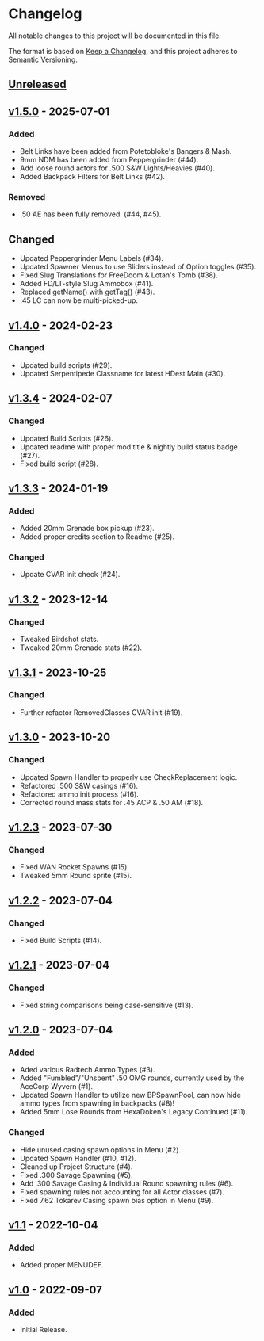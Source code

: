 # Changelog

All notable changes to this project will be documented in this file.

The format is based on [Keep a Changelog](https://keepachangelog.com/en/1.1.0/),
and this project adheres to [Semantic Versioning](https://semver.org/spec/v2.0.0.html).

## [Unreleased]

## [v1.5.0] - 2025-07-01

### Added

-   Belt Links have been added from Potetobloke's Bangers & Mash.
-   9mm NDM has been added from Peppergrinder (#44).
-   Add loose round actors for .500 S&W Lights/Heavies (#40).
-   Added Backpack Filters for Belt Links (#42).

### Removed

-   .50 AE has been fully removed. (#44, #45).

## Changed

-   Updated Peppergrinder Menu Labels (#34).
-   Updated Spawner Menus to use Sliders instead of Option toggles (#35).
-   Fixed Slug Translations for FreeDoom & Lotan's Tomb (#38).
-   Added FD/LT-style Slug Ammobox (#41).
-   Replaced getName() with getTag() (#43).
-   .45 LC can now be multi-picked-up.

## [v1.4.0] - 2024-02-23

### Changed

-   Updated build scripts (#29).
-   Updated Serpentipede Classname for latest HDest Main (#30).

## [v1.3.4] - 2024-02-07

### Changed

-   Updated Build Scripts (#26).
-   Updated readme with proper mod title & nightly build status badge (#27).
-   Fixed build script (#28).

## [v1.3.3] - 2024-01-19

### Added

-   Added 20mm Grenade box pickup (#23).
-   Added proper credits section to Readme (#25).

### Changed

-   Update CVAR init check (#24).

## [v1.3.2] - 2023-12-14

### Changed

-   Tweaked Birdshot stats.
-   Tweaked 20mm Grenade stats (#22).

## [v1.3.1] - 2023-10-25

### Changed

-   Further refactor RemovedClasses CVAR init (#19).

## [v1.3.0] - 2023-10-20

### Changed

-   Updated Spawn Handler to properly use CheckReplacement logic.
-   Refactored .500 S&W casings (#16).
-   Refactored ammo init process (#16).
-   Corrected round mass stats for .45 ACP & .50 AM (#18).

## [v1.2.3] - 2023-07-30

### Changed

-   Fixed WAN Rocket Spawns (#15).
-   Tweaked 5mm Round sprite (#15).

## [v1.2.2] - 2023-07-04

### Changed

-   Fixed Build Scripts (#14).

## [v1.2.1] - 2023-07-04

### Changed

-   Fixed string comparisons being case-sensitive (#13).

## [v1.2.0] - 2023-07-04

### Added

-   Aded various Radtech Ammo Types (#3).
-   Added "Fumbled"/"Unspent" .50 OMG rounds, currently used by the AceCorp Wyvern (#1).
-   Updated Spawn Handler to utilize new BPSpawnPool, can now hide ammo types from spawning in backpacks (#8)!
-   Added 5mm Lose Rounds from HexaDoken's Legacy Continued (#11).

### Changed

-   Hide unused casing spawn options in Menu (#2).
-   Updated Spawn Handler (#10, #12).
-   Cleaned up Project Structure (#4).
-   Fixed .300 Savage Spawning (#5).
-   Add .300 Savage Casing & Individual Round spawning rules (#6).
-   Fixed spawning rules not accounting for all Actor classes (#7).
-   Fixed 7.62 Tokarev Casing spawn bias option in Menu (#9).

## [v1.1] - 2022-10-04

### Added

-   Added proper MENUDEF.

## [v1.0] - 2022-09-07

### Added

-   Initial Release.

[Unreleased]: https://github.com/HDest-Community/HDBulletLib-Recasted/compare/v1.5.0...HEAD

[v1.5.0]: https://github.com/HDest-Community/HDBulletLib-Recasted/compare/v1.4.0...v1.5.0

[v1.4.0]: https://github.com/HDest-Community/HDBulletLib-Recasted/compare/v1.3.4...v1.4.0

[v1.3.4]: https://github.com/HDest-Community/HDBulletLib-Recasted/compare/v1.3.3..v1.3.4

[v1.3.3]: https://github.com/HDest-Community/HDBulletLib-Recasted/compare/v1.3.2..v1.3.3

[v1.3.2]: https://github.com/HDest-Community/HDBulletLib-Recasted/compare/v1.3.1..v1.3.2

[v1.3.1]: https://github.com/HDest-Community/HDBulletLib-Recasted/compare/v1.3.0..v1.3.1

[v1.3.0]: https://github.com/HDest-Community/HDBulletLib-Recasted/compare/v1.2.3..v1.3.0

[v1.2.3]: https://github.com/HDest-Community/HDBulletLib-Recasted/compare/v1.2.2..v1.2.3

[v1.2.2]: https://github.com/HDest-Community/HDBulletLib-Recasted/compare/v1.2.1..v1.2.2

[v1.2.1]: https://github.com/HDest-Community/HDBulletLib-Recasted/compare/v1.2.0..v1.2.1

[v1.2.0]: https://github.com/HDest-Community/HDBulletLib-Recasted/compare/v1.1..v1.2.0

[v1.1]: https://github.com/HDest-Community/HDBulletLib-Recasted/compare/v1.0..v1.1

[v1.0]: https://github.com/HDest-Community/HDBulletLib-Recasted/releases/tag/v1.0
